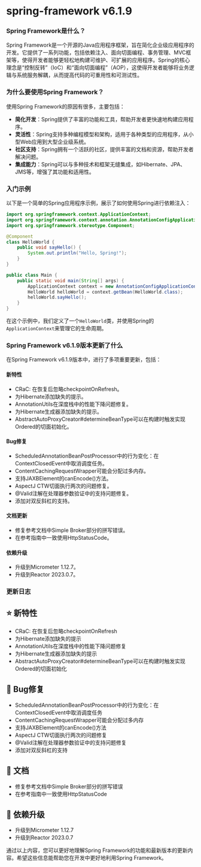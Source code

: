 # spring-framework v6.1.9
### Spring Framework是什么？

Spring Framework是一个开源的Java应用程序框架，旨在简化企业级应用程序的开发。它提供了一系列功能，包括依赖注入、面向切面编程、事务管理、MVC框架等，使得开发者能够更轻松地构建可维护、可扩展的应用程序。Spring的核心理念是“控制反转”（IoC）和“面向切面编程”（AOP），这使得开发者能够将业务逻辑与系统服务解耦，从而提高代码的可重用性和可测试性。

### 为什么要使用Spring Framework？

使用Spring Framework的原因有很多，主要包括：

- **简化开发**：Spring提供了丰富的功能和工具，帮助开发者更快速地构建应用程序。
- **灵活性**：Spring支持多种编程模型和架构，适用于各种类型的应用程序，从小型Web应用到大型企业级系统。
- **社区支持**：Spring拥有一个活跃的社区，提供丰富的文档和资源，帮助开发者解决问题。
- **集成能力**：Spring可以与多种技术和框架无缝集成，如Hibernate、JPA、JMS等，增强了其功能和适用性。

### 入门示例

以下是一个简单的Spring应用程序示例，展示了如何使用Spring进行依赖注入：

```java
import org.springframework.context.ApplicationContext;
import org.springframework.context.annotation.AnnotationConfigApplicationContext;
import org.springframework.stereotype.Component;

@Component
class HelloWorld {
    public void sayHello() {
        System.out.println("Hello, Spring!");
    }
}

public class Main {
    public static void main(String[] args) {
        ApplicationContext context = new AnnotationConfigApplicationContext(Main.class);
        HelloWorld helloWorld = context.getBean(HelloWorld.class);
        helloWorld.sayHello();
    }
}
```

在这个示例中，我们定义了一个`HelloWorld`类，并使用Spring的`ApplicationContext`来管理它的生命周期。

### Spring Framework v6.1.9版本更新了什么

在Spring Framework v6.1.9版本中，进行了多项重要更新，包括：

#### 新特性
- CRaC: 在恢复后忽略checkpointOnRefresh。
- 为Hibernate添加缺失的提示。
- AnnotationUtils在深度栈中的性能下降问题修复。
- 为Hibernate生成器添加缺失的提示。
- AbstractAutoProxyCreator#determineBeanType可以在构建时触发实现Ordered的切面初始化。

#### Bug修复
- ScheduledAnnotationBeanPostProcessor中的行为变化：在ContextClosedEvent中取消调度任务。
- ContentCachingRequestWrapper可能会分配过多内存。
- 支持JAXBElement的canEncode()方法。
- AspectJ CTW切面执行两次的问题修复。
- @Valid注解在处理器参数验证中的支持问题修复。
- 添加对双反斜杠的支持。

#### 文档更新
- 修复参考文档中Simple Broker部分的拼写错误。
- 在参考指南中一致使用HttpStatusCode。

#### 依赖升级
- 升级到Micrometer 1.12.7。
- 升级到Reactor 2023.0.7。

### 更新日志

## ⭐ 新特性
- CRaC: 在恢复后忽略checkpointOnRefresh
- 为Hibernate添加缺失的提示
- AnnotationUtils在深度栈中的性能下降问题修复
- 为Hibernate生成器添加缺失的提示
- AbstractAutoProxyCreator#determineBeanType可以在构建时触发实现Ordered的切面初始化

## 🐞 Bug修复
- ScheduledAnnotationBeanPostProcessor中的行为变化：在ContextClosedEvent中取消调度任务
- ContentCachingRequestWrapper可能会分配过多内存
- 支持JAXBElement的canEncode()方法
- AspectJ CTW切面执行两次的问题修复
- @Valid注解在处理器参数验证中的支持问题修复
- 添加对双反斜杠的支持

## 📔 文档
- 修复参考文档中Simple Broker部分的拼写错误
- 在参考指南中一致使用HttpStatusCode

## 🔨 依赖升级
- 升级到Micrometer 1.12.7
- 升级到Reactor 2023.0.7

通过以上内容，您可以更好地理解Spring Framework的功能和最新版本的更新内容。希望这些信息能帮助您在开发中更好地利用Spring Framework。